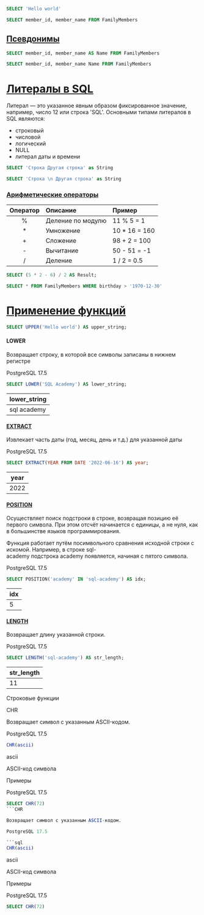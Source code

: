 ```sql
SELECT 'Hello world'
```


```sql
SELECT member_id, member_name FROM FamilyMembers
```

## [Псевдонимы](https://sql-academy.org/ru/guide/basic-syntax-sql-query#psevdonimy)

```sql
SELECT member_id, member_name AS Name FROM FamilyMembers
```

```sql
SELECT member_id, member_name Name FROM FamilyMembers
```


# [Литералы в SQL](https://sql-academy.org/ru/guide/literals#literaly-v-sql)


Литерал — это указанное явным образом фиксированное значение, например, число 12 или строка 'SQL'.
Основными типами литералов в SQL являются:

- строковый
- числовой
- логический
- NULL
- литерал даты и времени

```sql
SELECT 'Строка Другая строка' as String
```


```sql
SELECT 'Строка \n Другая строка' as String
```


### [Арифметические операторы](https://sql-academy.org/ru/guide/literals#arifmeticheskie-operatory)


|Оператор|Описание|Пример|
|:-:|:--|:--|
|%|Деление по модулю|11 % 5 = 1|
|*|Умножение|10 * 16 = 160|
|+|Сложение|98 + 2 = 100|
|-|Вычитание|50 - 51 = -1|
|/|Деление|1 / 2 = 0.5|


```sql
SELECT (5 * 2 - 6) / 2 AS Result;
```


```sql
SELECT * FROM FamilyMembers WHERE birthday > '1970-12-30'
```



# [Применение функций](https://sql-academy.org/ru/guide/using-functions#primenenie-funkcij)

```sql
SELECT UPPER('Hello world') AS upper_string;
```

#### **LOWER**
	
Возвращает строку, в которой все символы записаны в нижнем регистре

PostgreSQL 17.5

```sql
SELECT LOWER('SQL Academy') AS lower_string;
```

|lower_string|
|---|
|sql academy|

#### [**EXTRACT**](https://sql-academy.org/handbook/postgresql/extract)

Извлекает часть даты (год, месяц, день и т.д.) для указанной даты

PostgreSQL 17.5

```sql
SELECT EXTRACT(YEAR FROM DATE '2022-06-16') AS year;
```

|year|
|---|
|2022|
    
#### [**POSITION**](https://sql-academy.org/handbook/postgresql/position)
    
Осуществляет поиск подстроки в строке, возвращая позицию её первого символа. При этом отсчёт начинается с единицы, а не нуля, как в большинстве языков программирования.

Функция работает путём посимвольного сравнения исходной строки с искомой. Например, в строке sql-academy подстрока academy появляется, начиная с пятого символа.

PostgreSQL 17.5

```sql
SELECT POSITION('academy' IN 'sql-academy') AS idx;
```

|idx|
|---|
|5|
####  [**LENGTH**](https://sql-academy.org/handbook/postgresql/length)

Возвращает длину указанной строки.

PostgreSQL 17.5

```sql
SELECT LENGTH('sql-academy') AS str_length;
```

|str_length|
|---|
|11|

Строковые функции

CHR

Возвращает символ с указанным ASCII-кодом.

PostgreSQL 17.5

```sql
CHR(ascii)
```

ascii

ASCII-код символа

Примеры

PostgreSQL 17.5

```sql
SELECT CHR(72)
```CHR

Возвращает символ с указанным ASCII-кодом.

PostgreSQL 17.5

```sql
CHR(ascii)
```

ascii

ASCII-код символа

Примеры

PostgreSQL 17.5

```sql
SELECT CHR(72)
```
